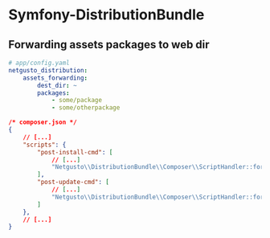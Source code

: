 Symfony-DistributionBundle
==========================

## Forwarding assets packages to web dir

```yaml
# app/config.yaml
netgusto_distribution:
    assets_forwarding:
        dest_dir: ~
        packages:
            - some/package
            - some/otherpackage
```

```json
/* composer.json */
{
    // [...]
    "scripts": {
        "post-install-cmd": [
            // [...]
            "Netgusto\\DistributionBundle\\Composer\\ScriptHandler::forwardAssetsToWebDir"
        ],
        "post-update-cmd": [
            // [...]
            "Netgusto\\DistributionBundle\\Composer\\ScriptHandler::forwardAssetsToWebDir"
        ]
    },
    // [...]
}
```
